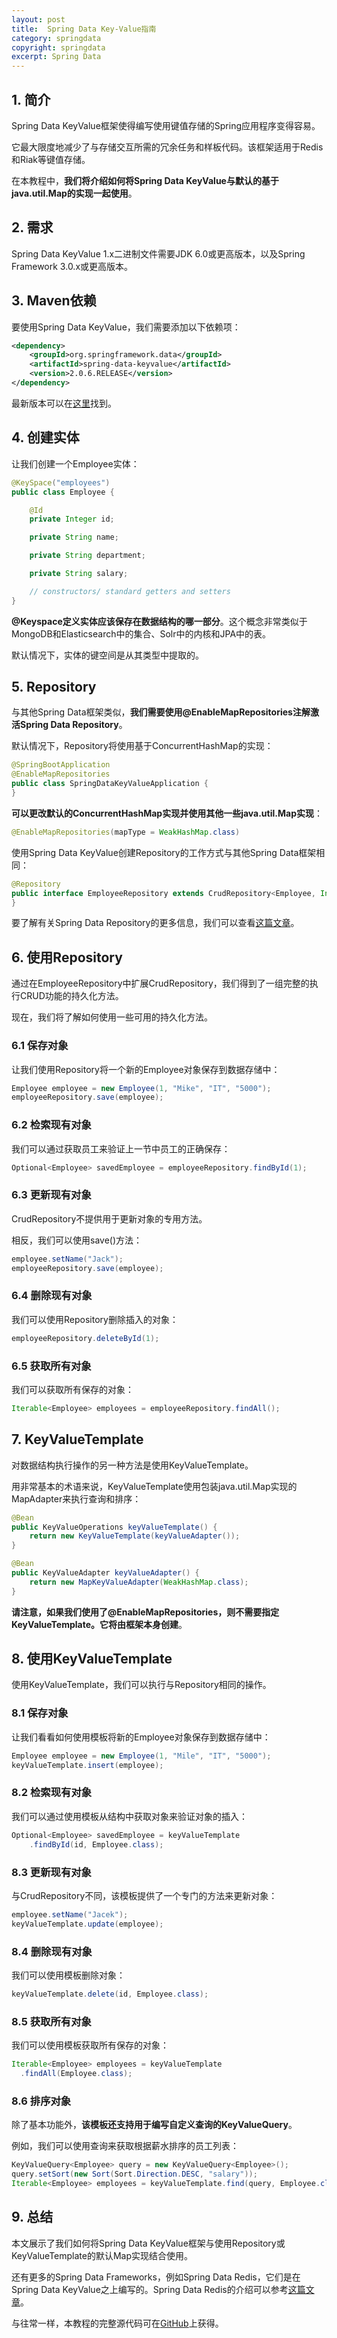```yaml
---
layout: post
title:  Spring Data Key-Value指南
category: springdata
copyright: springdata
excerpt: Spring Data
---
```


## 1. 简介

Spring Data KeyValue框架使得编写使用键值存储的Spring应用程序变得容易。

它最大限度地减少了与存储交互所需的冗余任务和样板代码。该框架适用于Redis和Riak等键值存储。

在本教程中，**我们将介绍如何将Spring Data KeyValue与默认的基于java.util.Map的实现一起使用**。

## 2. 需求

Spring Data KeyValue 1.x二进制文件需要JDK 6.0或更高版本，以及Spring Framework 3.0.x或更高版本。

## 3. Maven依赖

要使用Spring Data KeyValue，我们需要添加以下依赖项：

```xml
<dependency>
    <groupId>org.springframework.data</groupId>
    <artifactId>spring-data-keyvalue</artifactId>
    <version>2.0.6.RELEASE</version>
</dependency>
```

最新版本可以在[这里](https://central.sonatype.com/artifact/org.springframework.data/spring-data-keyvalue/3.0.3)找到。

## 4. 创建实体

让我们创建一个Employee实体：

```java
@KeySpace("employees")
public class Employee {

    @Id
    private Integer id;

    private String name;

    private String department;

    private String salary;

    // constructors/ standard getters and setters
}
```

**@Keyspace定义实体应该保存在数据结构的哪一部分**。这个概念非常类似于MongoDB和Elasticsearch中的集合、Solr中的内核和JPA中的表。

默认情况下，实体的键空间是从其类型中提取的。

## 5. Repository

与其他Spring Data框架类似，**我们需要使用@EnableMapRepositories注解激活Spring Data Repository**。

默认情况下，Repository将使用基于ConcurrentHashMap的实现：

```java
@SpringBootApplication
@EnableMapRepositories
public class SpringDataKeyValueApplication {
}
```

**可以更改默认的ConcurrentHashMap实现并使用其他一些java.util.Map实现**：

```java
@EnableMapRepositories(mapType = WeakHashMap.class)
```

使用Spring Data KeyValue创建Repository的工作方式与其他Spring Data框架相同：

```java
@Repository
public interface EmployeeRepository extends CrudRepository<Employee, Integer> {
}
```

要了解有关Spring Data Repository的更多信息，我们可以查看[这篇文章](https://www.baeldung.com/spring-data-repositories)。

## 6. 使用Repository

通过在EmployeeRepository中扩展CrudRepository，我们得到了一组完整的执行CRUD功能的持久化方法。

现在，我们将了解如何使用一些可用的持久化方法。

### 6.1 保存对象

让我们使用Repository将一个新的Employee对象保存到数据存储中：

```java
Employee employee = new Employee(1, "Mike", "IT", "5000");
employeeRepository.save(employee);
```

### 6.2 检索现有对象

我们可以通过获取员工来验证上一节中员工的正确保存：

```java
Optional<Employee> savedEmployee = employeeRepository.findById(1);
```

### 6.3 更新现有对象

CrudRepository不提供用于更新对象的专用方法。

相反，我们可以使用save()方法：

```java
employee.setName("Jack");
employeeRepository.save(employee);
```

### 6.4 删除现有对象

我们可以使用Repository删除插入的对象：

```java
employeeRepository.deleteById(1);
```

### 6.5 获取所有对象

我们可以获取所有保存的对象：

```java
Iterable<Employee> employees = employeeRepository.findAll();
```

## 7. KeyValueTemplate

对数据结构执行操作的另一种方法是使用KeyValueTemplate。

用非常基本的术语来说，KeyValueTemplate使用包装java.util.Map实现的MapAdapter来执行查询和排序：

```java
@Bean
public KeyValueOperations keyValueTemplate() {
    return new KeyValueTemplate(keyValueAdapter());
}

@Bean
public KeyValueAdapter keyValueAdapter() {
    return new MapKeyValueAdapter(WeakHashMap.class);
}
```

**请注意，如果我们使用了@EnableMapRepositories，则不需要指定KeyValueTemplate。它将由框架本身创建**。

## 8. 使用KeyValueTemplate

使用KeyValueTemplate，我们可以执行与Repository相同的操作。

### 8.1 保存对象

让我们看看如何使用模板将新的Employee对象保存到数据存储中：

```java
Employee employee = new Employee(1, "Mile", "IT", "5000");
keyValueTemplate.insert(employee);
```

### 8.2 检索现有对象

我们可以通过使用模板从结构中获取对象来验证对象的插入：

```java
Optional<Employee> savedEmployee = keyValueTemplate
    .findById(id, Employee.class);
```

### 8.3 更新现有对象

与CrudRepository不同，该模板提供了一个专门的方法来更新对象：

```java
employee.setName("Jacek");
keyValueTemplate.update(employee);
```

### 8.4 删除现有对象

我们可以使用模板删除对象：

```java
keyValueTemplate.delete(id, Employee.class);
```

### 8.5 获取所有对象

我们可以使用模板获取所有保存的对象：

```java
Iterable<Employee> employees = keyValueTemplate
  .findAll(Employee.class);
```

### 8.6 排序对象

除了基本功能外，**该模板还支持用于编写自定义查询的KeyValueQuery**。

例如，我们可以使用查询来获取根据薪水排序的员工列表：

```java
KeyValueQuery<Employee> query = new KeyValueQuery<Employee>();
query.setSort(new Sort(Sort.Direction.DESC, "salary"));
Iterable<Employee> employees = keyValueTemplate.find(query, Employee.class);
```

## 9. 总结

本文展示了我们如何将Spring Data KeyValue框架与使用Repository或KeyValueTemplate的默认Map实现结合使用。

还有更多的Spring Data Frameworks，例如Spring Data Redis，它们是在Spring Data KeyValue之上编写的。Spring Data Redis的介绍可以参考[这篇文章](https://www.baeldung.com/spring-data-redis-tutorial)。

与往常一样，本教程的完整源代码可在[GitHub](https://github.com/tuyucheng7/taketoday-tutorial4j/tree/master/spring-data-modules)上获得。